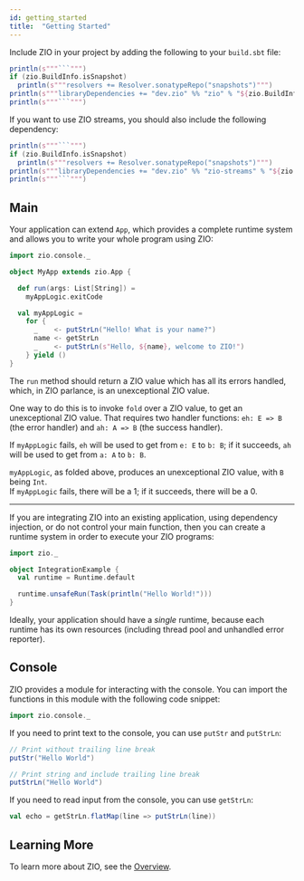 ```yaml
---
id: getting_started
title:  "Getting Started"
---
```


Include ZIO in your project by adding the following to your `build.sbt` file:

```scala mdoc:passthrough
println(s"""```""")
if (zio.BuildInfo.isSnapshot)
  println(s"""resolvers += Resolver.sonatypeRepo("snapshots")""")
println(s"""libraryDependencies += "dev.zio" %% "zio" % "${zio.BuildInfo.version}"""")
println(s"""```""")
```

If you want to use ZIO streams, you should also include the following dependency:

```scala mdoc:passthrough
println(s"""```""")
if (zio.BuildInfo.isSnapshot)
  println(s"""resolvers += Resolver.sonatypeRepo("snapshots")""")
println(s"""libraryDependencies += "dev.zio" %% "zio-streams" % "${zio.BuildInfo.version}"""")
println(s"""```""")
```

## Main

Your application can extend `App`, which provides a complete runtime system and allows you to write your whole program using ZIO:

```scala mdoc:silent
import zio.console._

object MyApp extends zio.App {

  def run(args: List[String]) =
    myAppLogic.exitCode

  val myAppLogic =
    for {
      _    <- putStrLn("Hello! What is your name?")
      name <- getStrLn
      _    <- putStrLn(s"Hello, ${name}, welcome to ZIO!")
    } yield ()
}
```
The `run` method should return a ZIO value which has all its errors handled,  
which, in ZIO parlance, is an unexceptional ZIO value.  

One way to do this is to invoke `fold` over a ZIO value, to get an unexceptional ZIO value.
That requires two handler functions: `eh: E => B` (the error handler) and `ah: A => B` (the success handler).

If `myAppLogic` fails, `eh` will be used to get from `e: E` to `b: B`;
if it succeeds, `ah` will be used to get from `a: A` to `b: B`. 

`myAppLogic`, as folded above, produces an unexceptional ZIO value, with `B` being `Int`.  
If `myAppLogic` fails, there will be a 1; if it succeeds, there will be a 0.

---

If you are integrating ZIO into an existing application, using dependency injection, or do not control your main function, then you can create a runtime system in order to execute your ZIO programs:

```scala mdoc:silent
import zio._

object IntegrationExample {
  val runtime = Runtime.default

  runtime.unsafeRun(Task(println("Hello World!")))
}
```

Ideally, your application should have a _single_ runtime, because each runtime has its own resources (including thread pool and unhandled error reporter).

## Console

ZIO provides a module for interacting with the console. You can import the functions in this module with the following code snippet:

```scala mdoc:silent
import zio.console._
```

If you need to print text to the console, you can use `putStr` and `putStrLn`:

```scala mdoc
// Print without trailing line break
putStr("Hello World")

// Print string and include trailing line break
putStrLn("Hello World")
```

If you need to read input from the console, you can use `getStrLn`:

```scala mdoc
val echo = getStrLn.flatMap(line => putStrLn(line))
```

## Learning More

To learn more about ZIO, see the [Overview](overview/index.md).
